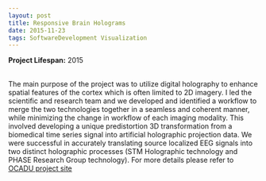 ```yaml
---
layout: post
title: Responsive Brain Holograms
date: 2015-11-23
tags: SoftwareDevelopment Visualization
---
```

**Project Lifespan\:** 2015  
<br>

The main purpose of the project was to utilize digital holography to enhance spatial features of the cortex which is often limited to 2D imagery. I led the scientific and research team and we developed and identified a workflow to merge the two technologies together in a seamless and coherent manner, while minimizing the change in workflow of each imaging modality. This involved developing a unique predistortion 3D transformation from a biomedical time series signal into artificial holographic projection data.  We were successful in accurately translating source localized EEG signals into two distinct holographic processes (STM Holographic technology and PHASE Research Group technology). For more details please refer to [OCADU project site](https://www2.ocadu.ca/research/phaselab/project/responsive-brain-holograms)